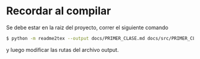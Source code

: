 # Recordar al compilar

Se debe estar en la raiz del proyecto, correr el siguiente comando

```sh
$ python -m readme2tex --output docs/PRIMER_CLASE.md docs/src/PRIMER_CLASE.md --svgdir docs/svgs --branch master
```

y luego modificar las rutas del archivo output.
